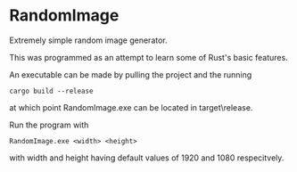 # RandomImage
Extremely simple random image generator.

This was programmed as an attempt to learn some of Rust's basic features.

An executable can be made by pulling the project and the running

```cargo build --release```

at which point RandomImage.exe can be located in target\release. 

Run the program with 

```RandomImage.exe <width> <height>```

with width and height having default values of 1920 and 1080 respecitvely. 

